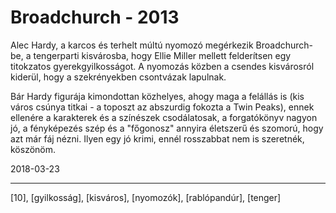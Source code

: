 # Broadchurch - 2013

Alec Hardy, a karcos és terhelt múltú nyomozó megérkezik Broadchurch-be, a tengerparti kisvárosba, hogy Ellie Miller mellett felderítsen egy titokzatos gyerekgyilkosságot. A nyomozás közben a csendes kisvárosról kiderül, hogy a szekrényekben csontvázak lapulnak.

Bár Hardy figurája kimondottan közhelyes, ahogy maga a felállás is (kis város csúnya titkai - a toposzt az abszurdig fokozta a Twin Peaks), ennek ellenére a karakterek és a színészek csodálatosak, a forgatókönyv nagyon jó, a fényképezés szép és a "főgonosz" annyira életszerű és szomorú, hogy azt már fáj nézni. Ilyen egy jó krimi, ennél rosszabbat nem is szeretnék, köszönöm.

2018-03-23

----

[10], [gyilkosság], [kisváros], [nyomozók], [rablópandúr], [tenger]

